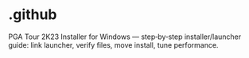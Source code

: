 # .github
PGA Tour 2K23 Installer for Windows — step‑by‑step installer/launcher guide: link launcher, verify files, move install, tune performance.
